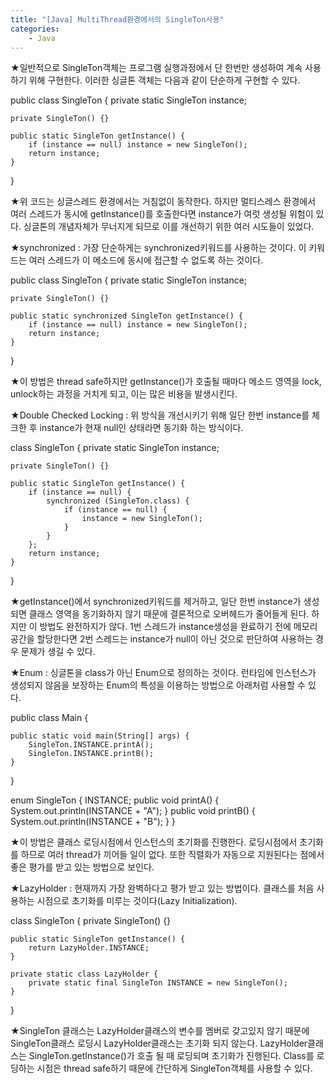 ```yaml
---
title: "[Java] MultiThread환경에서의 SingleTon사용"
categories:
    - Java
---
```

★일반적으로 SingleTon객체는 프로그램 실행과정에서 단 한번만 생성하여 계속 사용하기 위해 구현한다. 이러한 싱글톤 객체는 다음과 같이 단순하게 구현할 수 있다.

public class SingleTon {
    private static SingleTon instance;

    private SingleTon() {}

    public static SingleTon getInstance() {
        if (instance == null) instance = new SingleTon();
        return instance;
    }
}

★위 코드는 싱글스레드 환경에서는 거침없이 동작한다. 하지만 멀티스레스 환경에서 여러 스레드가 동시에 getInstance()를 호출한다면 instance가 여럿 생성될 위험이 있다. 싱글톤의 개념자체가 무너지게 되므로 이를 개선하기 위한 여러 시도들이 있었다.

★synchronized : 가장 단순하게는 synchronized키워드를 사용하는 것이다. 이 키워드는 여러 스레드가 이 메소드에 동시에 접근할 수 없도록 하는 것이다.

public class SingleTon {
    private static SingleTon instance;

    private SingleTon() {}

    public static synchronized SingleTon getInstance() {
        if (instance == null) instance = new SingleTon();
        return instance;
    }
}

★이 방법은 thread safe하지만 getInstance()가 호출될 때마다 메소드 영역을 lock, unlock하는 과정을 거치게 되고, 이는 많은 비용을 발생시킨다.

★Double Checked Locking : 위 방식을 개선시키기 위해 일단 한번 instance를 체크한 후 instance가 현재 null인 상태라면 동기화 하는 방식이다.

class SingleTon {
    private static SingleTon instance;

    private SingleTon() {}

    public static SingleTon getInstance() {
        if (instance == null) {
        	synchronized (SingleTon.class) {
				if (instance == null) {
					instance = new SingleTon();
				}
			}
        };
        return instance;
    }
}

★getInstance()에서 synchronized키워드를 제거하고, 일단 한번 instance가 생성되면 클래스 영역을 동기화하지 않기 때문에 결론적으로 오버헤드가 줄어들게 된다. 하지만 이 방법도 완전하지가 않다. 1번 스레드가 instance생성을 완료하기 전에 메모리 공간을 할당한다면 2번 스레드는 instance가 null이 아닌 것으로 판단하여 사용하는 경우 문제가 생길 수 있다.

★Enum : 싱글톤을 class가 아닌 Enum으로 정의하는 것이다. 런타임에 인스턴스가 생성되지 않음을 보장하는 Enum의 특성을 이용하는 방법으로 아래처럼 사용할 수 있다.

public class Main {

	public static void main(String[] args) {
		SingleTon.INSTANCE.printA();
		SingleTon.INSTANCE.printB();
	}
}

enum SingleTon {
	INSTANCE;
    public void printA() {
    	System.out.println(INSTANCE + "A");
    }
    public void printB() {
    	System.out.println(INSTANCE + "B");
    }
}

★이 방법은 클래스 로딩시점에서 인스턴스의 초기화를 진행한다. 로딩시점에서 초기화를 하므로 여러 thread가 끼어들 일이 없다. 또한 직렬화가 자동으로 지원된다는 점에서 좋은 평가를 받고 있는 방법으로 보인다.

★LazyHolder : 현재까지 가장 완벽하다고 평가 받고 있는 방법이다. 클래스를 처음 사용하는 시점으로 초기화를 미루는 것이다(Lazy Initialization).

class SingleTon {
	private SingleTon() {}

	public static SingleTon getInstance() {
		return LazyHolder.INSTANCE;
	}
	
	private static class LazyHolder {
		private static final SingleTon INSTANCE = new SingleTon();
	}
}

★SingleTon 클래스는 LazyHolder클래스의 변수를 멤버로 갖고있지 않기 때문에 SingleTon클래스 로딩시 LazyHolder클래스는 초기화 되지 않는다. LazyHolder클래스는 SingleTon.getInstance()가 호출 될 때 로딩되며 초기화가 진행된다. Class를 로딩하는 시점은 thread safe하기 때문에 간단하게 SingleTon객체를 사용할 수 있다.